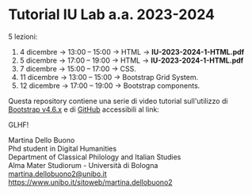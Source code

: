 # Tutorial IU Lab a.a. 2023-2024

5 lezioni:

1. 4 dicembre → 13:00 – 15:00 → HTML → <b>IU-2023-2024-1-HTML.pdf</b>
2. 5 dicembre → 17:00 – 19:00 → HTML → <b>IU-2023-2024-1-HTML.pdf</b>
3. 7 dicembre → 15:00 – 17:00 → CSS.
4. 11 dicembre → 13:00 – 15:00 → Bootstrap Grid System.
5. 12 dicembre → 17:00 – 19:00 → Bootstrap components. 

Questa repository contiene una serie di video tutorial sull'utilizzo di <a href="https://getbootstrap.com/docs/4.6/getting-started/introduction/" target="_blank" alt="Bootstrap v4.6.x">Bootstrap v4.6.x</a> e di <a href="https://github.com/" target="_blank" alt="GitHub">GitHub</a> accessibili al link:

GLHF!

Martina Dello Buono
<br>
Phd student in Digital Humanities
<br>
Department of Classical Philology and Italian Studies
<br>
Alma Mater Studiorum - Università di Bologna
<br>
martina.dellobuono2@unibo.it
<br>
https://www.unibo.it/sitoweb/martina.dellobuono2
